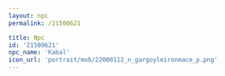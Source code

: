```yaml
---
layout: npc
permalink: /21500621

title: Npc
id: '21500621'
npc_name: 'Kabal'
icon_url: 'portrait/mob/22000112_n_gargoyleironmace_p.png'
---
```

